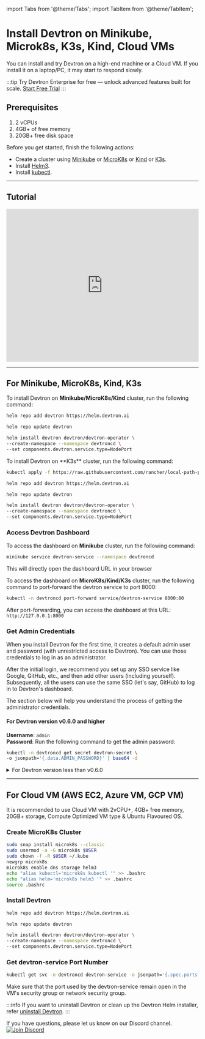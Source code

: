 import Tabs from '@theme/Tabs';
import TabItem from '@theme/TabItem';

# Install Devtron on Minikube, Microk8s, K3s, Kind, Cloud VMs

You can install and try Devtron on a high-end machine or a Cloud VM. If you install it on a laptop/PC, it may start to respond slowly.

:::tip
Try Devtron Enterprise for free — unlock advanced features built for scale. [Start Free Trial](https://license.devtron.ai/dashboard)
:::

## Prerequisites

1. 2 vCPUs
2. 4GB+ of free memory
3. 20GB+ free disk space

Before you get started, finish the following actions:

 * Create a cluster using [Minikube](https://minikube.sigs.k8s.io/docs/start/) or [MicroK8s](https://microk8s.io/docs/tutorials) or [Kind](https://kind.sigs.k8s.io/docs/user/quick-start/) or [K3s](https://rancher.com/docs/k3s/latest/en/installation/).
 * Install [Helm3](https://helm.sh/docs/intro/install/).
 * Install [kubectl](https://kubernetes.io/docs/tasks/tools/).

---

## Tutorial

<iframe width="100%" height="400" src="https://www.youtube.com/embed/rKUymNJqcjA" title="Installing Devtron on Minikube" frameborder="0" allow="accelerometer; autoplay; clipboard-write; encrypted-media; gyroscope; picture-in-picture" allowfullscreen></iframe>

---

## For Minikube, MicroK8s, Kind, K3s

<Tabs>

<TabItem value=" Minikube/MicroK8s/Kind Cluster" label=" Minikube/MicroK8s/Kind Cluster">

 To install Devtron on **Minikube/MicroK8s/Kind** cluster, run the following command:

```bash
helm repo add devtron https://helm.devtron.ai

helm repo update devtron

helm install devtron devtron/devtron-operator \
--create-namespace --namespace devtroncd \
--set components.devtron.service.type=NodePort

```
</TabItem>

<TabItem value="K3s Cluster" label="K3s Cluster">
To install Devtron on **K3s** cluster, run the following command:

```bash
kubectl apply -f https://raw.githubusercontent.com/rancher/local-path-provisioner/master/deploy/local-path-storage.yaml

helm repo add devtron https://helm.devtron.ai

helm repo update devtron

helm install devtron devtron/devtron-operator \
--create-namespace --namespace devtroncd \
--set components.devtron.service.type=NodePort

```
</TabItem>

</Tabs>

### Access Devtron Dashboard

<Tabs>
<TabItem value="Minikube" label="Minikube">

To access the dashboard on **Minikube** cluster, run the following command:

```bash
minikube service devtron-service --namespace devtroncd
```

This will directly open the dashboard URL in your browser

</TabItem>
<TabItem value="MicroK8s/Kind/K3s Cluster" label="MicroK8s/Kind/K3s Cluster">

To access the dashboard on **MicroK8s/Kind/K3s** cluster, run the following command to port-forward the devtron service to port 8000:

```bash
kubectl -n devtroncd port-forward service/devtron-service 8000:80
```

After port-forwarding, you can access the dashboard at this URL: `http://127.0.0.1:8000`

</TabItem>
</Tabs>

### Get Admin Credentials

When you install Devtron for the first time, it creates a default admin user and password (with unrestricted access to Devtron). You can use those credentials to log in as an administrator.

After the initial login, we recommend you set up any SSO service like Google, GitHub, etc., and then add other users (including yourself). Subsequently, all the users can use the same SSO (let's say, GitHub) to log in to Devtron's dashboard.

The section below will help you understand the process of getting the administrator credentials.

#### For Devtron version v0.6.0 and higher

**Username**: `admin` <br />
**Password**: Run the following command to get the admin password:

```bash
kubectl -n devtroncd get secret devtron-secret \
-o jsonpath='{.data.ADMIN_PASSWORD}' | base64 -d
```


<details>
<summary>For Devtron version less than v0.6.0</summary>

**Username**: `admin` <br />
**Password**: Run the following command to get the admin password:

```bash
kubectl -n devtroncd get secret devtron-secret \
-o jsonpath='{.data.ACD_PASSWORD}' | base64 -d
```
</details>

---

## For Cloud VM (AWS EC2, Azure VM, GCP VM)

It is recommended to use Cloud VM with 2vCPU+, 4GB+ free memory, 20GB+ storage, Compute Optimized VM type & Ubuntu Flavoured OS.

### Create MicroK8s Cluster

```bash
sudo snap install microk8s --classic
sudo usermod -a -G microk8s $USER
sudo chown -f -R $USER ~/.kube
newgrp microk8s
microk8s enable dns storage helm3
echo "alias kubectl='microk8s kubectl '" >> .bashrc
echo "alias helm='microk8s helm3 '" >> .bashrc
source .bashrc
```

### Install Devtron

```bash
helm repo add devtron https://helm.devtron.ai

helm repo update devtron

helm install devtron devtron/devtron-operator \
--create-namespace --namespace devtroncd \
--set components.devtron.service.type=NodePort

```
### Get devtron-service Port Number

```bash
kubectl get svc -n devtroncd devtron-service -o jsonpath='{.spec.ports[0].nodePort}'
```

Make sure that the port used by the devtron-service remain open in the VM's security group or network security group.

:::info
If you want to uninstall Devtron or clean up the Devtron Helm installer, refer [uninstall Devtron](./uninstall-devtron.md).
:::

If you have questions, please let us know on our Discord channel. [![Join Discord](https://img.shields.io/badge/Join%20us%20on-Discord-e01563.svg)](https://discord.gg/jsRG5qx2gp)
